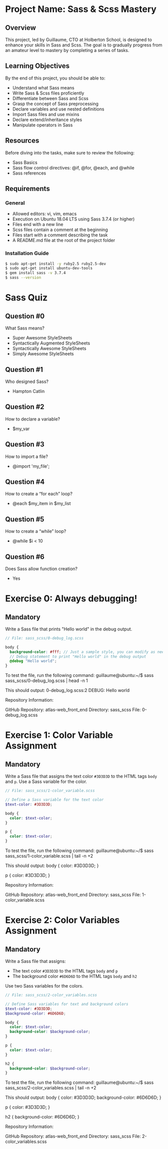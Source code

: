# Project Name: Sass & Scss Mastery

## Overview
This project, led by Guillaume, CTO at Holberton School, is designed to enhance your skills in Sass and Scss. The goal is to gradually progress from an amateur level to mastery by completing a series of tasks.

## Learning Objectives
By the end of this project, you should be able to:

- Understand what Sass means
- Write Sass & Scss files proficiently
- Differentiate between Sass and Scss
- Grasp the concept of Sass preprocessing
- Declare variables and use nested definitions
- Import Sass files and use mixins
- Declare extend/inheritance styles
- Manipulate operators in Sass

## Resources
Before diving into the tasks, make sure to review the following:

- Sass Basics
- Sass flow control directives: @if, @for, @each, and @while
- Sass references

## Requirements
### General
- Allowed editors: vi, vim, emacs
- Execution on Ubuntu 18.04 LTS using Sass 3.7.4 (or higher)
- Files end with a new line
- Scss files contain a comment at the beginning
- Files start with a comment describing the task
- A README.md file at the root of the project folder

### Installation Guide
```bash
$ sudo apt-get install -y ruby2.5 ruby2.5-dev
$ sudo apt-get install ubuntu-dev-tools
$ gem install sass -v 3.7.4
$ sass --version
```

# Sass Quiz

## Question #0
What Sass means?

- Super Awesome StyleSheets
- Syntactically Augmented StyleSheets
- Syntactically Awesome StyleSheets
- Simply Awesome StyleSheets

## Question #1
Who designed Sass?
- Hampton Catlin

## Question #2
How to declare a variable?
- $my_var

## Question #3
How to import a file?
- @import 'my_file';

## Question #4
How to create a “for each” loop?
- @each $my_item in $my_list

## Question #5
How to create a “while” loop?
- @while $i < 10

## Question #6
Does Sass allow function creation?
- Yes

# Exercise 0: Always debugging!

## Mandatory

Write a Sass file that prints "Hello world" in the debug output.

```scss
// File: sass_scss/0-debug_log.scss

body {
  background-color: #fff; // Just a sample style, you can modify as needed
  // Debug statement to print "Hello world" in the debug output
  @debug "Hello world";
}
```

To test the file, run the following command:
guillaume@ubuntu:~/$ sass sass_scss/0-debug_log.scss | head -n 1

This should output:
0-debug_log.scss:2 DEBUG: Hello world

Repository Information:

GitHub Repository: atlas-web_front_end
Directory: sass_scss
File: 0-debug_log.scss

# Exercise 1: Color Variable Assignment

## Mandatory

Write a Sass file that assigns the text color `#3D3D3D` to the HTML tags `body` and `p`. Use a Sass variable for the color.

```scss
// File: sass_scss/1-color_variable.scss

// Define a Sass variable for the text color
$text-color: #3D3D3D;

body {
  color: $text-color;
}

p {
  color: $text-color;
}
```

To test the file, run the following command:
guillaume@ubuntu:~/$ sass sass_scss/1-color_variable.scss | tail -n +2

This should output:
body {
  color: #3D3D3D; }

p {
  color: #3D3D3D; }

Repository Information:

GitHub Repository: atlas-web_front_end
Directory: sass_scss
File: 1-color_variable.scss

# Exercise 2: Color Variables Assignment

## Mandatory

Write a Sass file that assigns:

- The text color `#3D3D3D` to the HTML tags `body` and `p`
- The background color `#6D6D6D` to the HTML tags `body` and `h2`

Use two Sass variables for the colors.

```scss
// File: sass_scss/2-color_variables.scss

// Define Sass variables for text and background colors
$text-color: #3D3D3D;
$background-color: #6D6D6D;

body {
  color: $text-color;
  background-color: $background-color;
}

p {
  color: $text-color;
}

h2 {
  background-color: $background-color;
}
```

To test the file, run the following command:
guillaume@ubuntu:~/$ sass sass_scss/2-color_variables.scss | tail -n +2

This should output:
body {
  color: #3D3D3D;
  background-color: #6D6D6D; }

p {
  color: #3D3D3D; }

h2 {
  background-color: #6D6D6D; }

Repository Information:

GitHub Repository: atlas-web_front_end
Directory: sass_scss
File: 2-color_variables.scss























